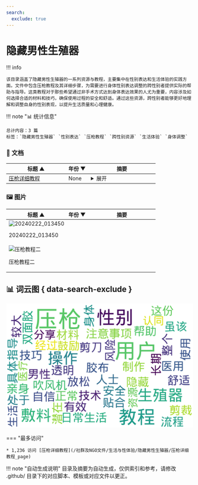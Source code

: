 ```yaml
---
search:
  exclude: true
---
```


# 隐藏男性生殖器


!!! info

    该目录涵盖了隐藏男性生殖器的一系列资源与教程，主要集中在性别表达和生活体验的实践方面。文件中包含压枪教程及其详细步骤，为需要进行身体性别表达调整的跨性别者提供实际的帮助与指导。这类教程对于那些希望通过非手术方式达到身体表达效果的人尤为重要，内容涉及如何选择合适的材料和技巧，确保使用过程的安全和舒适。通过这些资源，跨性别者能够更好地理解和调整自身的性别表现，以提升生活质量和心理健康。



!!! note "📊 统计信息"

    总计内容：3 篇
    标签：`隐藏男性生殖器` `性别表达` `压枪教程` `跨性别资源` `生活体验` `身体调整`



### 📄 文档

<table>
<thead><tr>
<th style="width: 40%" data-sortable="true" data-sort-direction="asc" data-sort-type="text">标题 ▲</th>
<th style="width: 15%" data-sortable="true" data-sort-direction="desc" data-sort-type="year">年份 ▼</th>
<th style="width: 45%">摘要</th>
</tr></thead>
<tbody>
<tr data-name="压枪详细教程" data-year="None" data-date="2024-12-13 05:32:01">
                <td><a href="压枪详细教程_page" class="md-button">压枪详细教程</a></td>
                <td class="year-cell">None</td>
                <td class="description-cell"><details markdown>
                    <summary>展开</summary>
                    <div class="description">
                        这份《压枪详细教程》的文件为跨性别人士提供了详细的压枪（将男性生殖器隐藏）方法，旨在帮助需要此技术的用户在日常生活中更舒适与自信。文件中详细列出了所需材料，包括医用透明敷料胶布、双面胶、剪刀及吹风机等，强调了制作过程的注意事项和技巧，例如如何剪裁敷料和正确贴合。教程中提到，压枪的整个流程应在生殖器处于放松状态时进行，并提供了每一步操作的具体指导，确保用户能有效和安全的完成操作。文中还提到，虽该方法经过了亲身测试并认为在正常情况下无较大影响，但建议用户不要长期使用，以避免对身体的潜在风险。最后，作者还鼓励用户分享自己的经验以改进方法。
                        <br>年份：None
                        <br>收录日期：2024-12-13 05:32:01
                    </div>
                </details></td>
            </tr>
</tbody>
</table>


### 🖼️ 图片

<table>
<thead><tr>
<th style="width: 40%" data-sortable="true" data-sort-direction="asc" data-sort-type="text">标题 ▲</th>
<th style="width: 15%" data-sortable="true" data-sort-direction="desc" data-sort-type="year">年份 ▼</th>
<th style="width: 45%">摘要</th>
</tr></thead>
<tbody>
<tr class="image-row">
                <td colspan="3">
                    <div class="image-item">
                        <img src="20240222_013450.jpg" alt="20240222_013450" />
                        <p>20240222_013450</p>
                    </div>
                </td>
            </tr>
<tr class="image-row">
                <td colspan="3">
                    <div class="image-item">
                        <img src="压枪教程二.jpg" alt="压枪教程二" />
                        <p>压枪教程二</p>
                    </div>
                </td>
            </tr>
</tbody>
</table>


## 📊 词云图 { data-search-exclude }

![词云图](abstracts_wordcloud.png)


<script>
const sortFunctions = {
    year: (a, b, direction) => {
        a = a === '未知' ? '0000' : a;
        b = b === '未知' ? '0000' : b;
        return direction === 'desc' ? b.localeCompare(a) : a.localeCompare(b);
    },
    count: (a, b, direction) => {
        const aNum = parseInt(a.match(/\d+/)?.[0] || '0');
        const bNum = parseInt(b.match(/\d+/)?.[0] || '0');
        return direction === 'desc' ? bNum - aNum : aNum - bNum;
    },
    text: (a, b, direction) => {
        return direction === 'desc' 
            ? b.localeCompare(a, 'zh-CN') 
            : a.localeCompare(b, 'zh-CN');
    }
};

document.addEventListener('DOMContentLoaded', function() {
    document.querySelectorAll('th[data-sortable="true"]').forEach(th => {
        th.style.cursor = 'pointer';
        th.addEventListener('click', () => sortTable(th));
        
        if (th.getAttribute('data-sort-direction')) {
            sortTable(th, true);
        }
    });
});

function sortTable(th, isInitial = false) {
    const table = th.closest('table');
    const tbody = table.querySelector('tbody');
    const colIndex = Array.from(th.parentNode.children).indexOf(th);
    
    // Store original rows with their sort values
    const rowsWithValues = Array.from(tbody.querySelectorAll('tr')).map(row => ({
        element: row,
        value: row.children[colIndex].textContent.trim(),
        html: row.innerHTML
    }));
    
    // Toggle or set initial sort direction
    const currentDirection = th.getAttribute('data-sort-direction');
    const direction = isInitial ? currentDirection : (currentDirection === 'desc' ? 'asc' : 'desc');
    
    // Update sort indicators
    th.closest('tr').querySelectorAll('th').forEach(header => {
        if (header !== th) {
            header.textContent = header.textContent.replace(/ [▼▲]$/, '');
            header.removeAttribute('data-sort-direction');
        }
    });
    
    th.textContent = th.textContent.replace(/ [▼▲]$/, '') + (direction === 'desc' ? ' ▼' : ' ▲');
    th.setAttribute('data-sort-direction', direction);
    
    // Get sort function based on column type
    const sortType = th.getAttribute('data-sort-type') || 'text';
    const sortFn = sortFunctions[sortType] || sortFunctions.text;
    
    // Sort rows
    rowsWithValues.sort((a, b) => sortFn(a.value, b.value, direction));
    
    // Clear and rebuild tbody
    tbody.innerHTML = '';
    rowsWithValues.forEach(row => {
        const tr = document.createElement('tr');
        tr.innerHTML = row.html;
        tbody.appendChild(tr);
    });
}

</script>
 

<div class="grid" markdown>

=== "最多访问"

    * 1,236 访问 [压枪详细教程](/社群及NGO文件/生活与性体验/隐藏男性生殖器/压枪详细教程_page)



</div>


!!! note "自动生成说明"
    目录及摘要为自动生成，仅供索引和参考，请修改 .github/ 目录下的对应脚本、模板或对应文件以更正。
